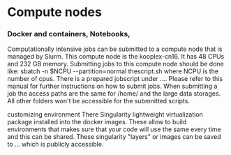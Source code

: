 Compute nodes
==========

### Docker and containers, Notebooks,

Computationally intensive jobs can be submitted to a compute node that is managed by Slurm. This compute node is the kooplex-cn16. It has 48 CPUs and 232 GB memory. Submitting jobs to this compute node should be done like:
sbatch -n $NCPU --partition=normal thescript.sh
where NCPU is the number of cpus.
There is a prepared jobscript under ....
Please refer to this manual for further instructions on how to submit jobs.
When submitting a job the access paths are the same for /home/ and the large data storages. All other folders won't be accessible for the submnitted scripts.

customizing environment
There Singularity lightweight virtualization package installed into the docker images. These allow to build environments that makes sure that your code will use the same every time and this can be shared.
These singularity "layers" or images can be saved to ... which is publicly accessible.


